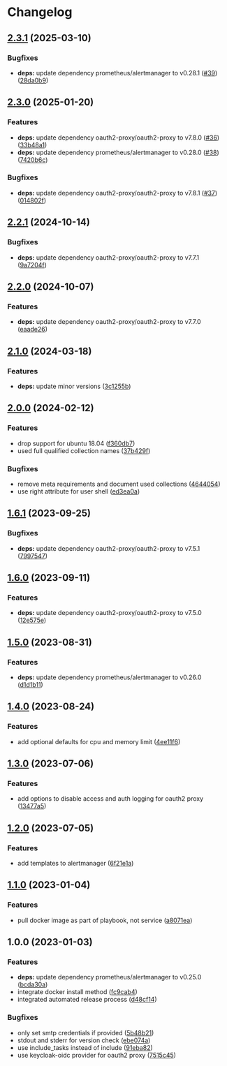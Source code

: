 # Changelog

## [2.3.1](https://github.com/rolehippie/alertmanager/compare/v2.3.0...v2.3.1) (2025-03-10)


### Bugfixes

* **deps:** update dependency prometheus/alertmanager to v0.28.1 ([#39](https://github.com/rolehippie/alertmanager/issues/39)) ([28da0b9](https://github.com/rolehippie/alertmanager/commit/28da0b97163c3ff9d137ea32445f371c75454e42))

## [2.3.0](https://github.com/rolehippie/alertmanager/compare/v2.2.1...v2.3.0) (2025-01-20)


### Features

* **deps:** update dependency oauth2-proxy/oauth2-proxy to v7.8.0 ([#36](https://github.com/rolehippie/alertmanager/issues/36)) ([33b48a1](https://github.com/rolehippie/alertmanager/commit/33b48a15b18f94981b8b84c59c423580f72b68d7))
* **deps:** update dependency prometheus/alertmanager to v0.28.0 ([#38](https://github.com/rolehippie/alertmanager/issues/38)) ([7420b6c](https://github.com/rolehippie/alertmanager/commit/7420b6c62638417dbaea712b97bb4e2558f13237))


### Bugfixes

* **deps:** update dependency oauth2-proxy/oauth2-proxy to v7.8.1 ([#37](https://github.com/rolehippie/alertmanager/issues/37)) ([014802f](https://github.com/rolehippie/alertmanager/commit/014802f0f92c0320c18fbe2e092b44536a1a7c80))

## [2.2.1](https://github.com/rolehippie/alertmanager/compare/v2.2.0...v2.2.1) (2024-10-14)


### Bugfixes

* **deps:** update dependency oauth2-proxy/oauth2-proxy to v7.7.1 ([9a7204f](https://github.com/rolehippie/alertmanager/commit/9a7204ffbd3bbe26c879c976c107238b4ecd3298))

## [2.2.0](https://github.com/rolehippie/alertmanager/compare/v2.1.0...v2.2.0) (2024-10-07)


### Features

* **deps:** update dependency oauth2-proxy/oauth2-proxy to v7.7.0 ([eaade26](https://github.com/rolehippie/alertmanager/commit/eaade26c441bb2b66a3a78cdb7812b82cb66c058))

## [2.1.0](https://github.com/rolehippie/alertmanager/compare/v2.0.0...v2.1.0) (2024-03-18)


### Features

* **deps:** update minor versions ([3c1255b](https://github.com/rolehippie/alertmanager/commit/3c1255bfb6ad59ccd80acc0fe844201996560432))

## [2.0.0](https://github.com/rolehippie/alertmanager/compare/v1.6.1...v2.0.0) (2024-02-12)


### Features

* drop support for ubuntu 18.04 ([f360db7](https://github.com/rolehippie/alertmanager/commit/f360db799a63477cefc6f6905e2113251170d6df))
* used full qualified collection names ([37b429f](https://github.com/rolehippie/alertmanager/commit/37b429f5613487e8b32941458c7a06e5f387f539))


### Bugfixes

* remove meta requirements and document used collections ([4644054](https://github.com/rolehippie/alertmanager/commit/4644054161a039929757dd6b12d160c5f4bfedce))
* use right attribute for user shell ([ed3ea0a](https://github.com/rolehippie/alertmanager/commit/ed3ea0a549a170d5a8e796106765b70ffca7899f))

## [1.6.1](https://github.com/rolehippie/alertmanager/compare/v1.6.0...v1.6.1) (2023-09-25)


### Bugfixes

* **deps:** update dependency oauth2-proxy/oauth2-proxy to v7.5.1 ([7997547](https://github.com/rolehippie/alertmanager/commit/7997547178145171f090ad4f26d3d0067321a82f))

## [1.6.0](https://github.com/rolehippie/alertmanager/compare/v1.5.0...v1.6.0) (2023-09-11)


### Features

* **deps:** update dependency oauth2-proxy/oauth2-proxy to v7.5.0 ([12e575e](https://github.com/rolehippie/alertmanager/commit/12e575e68a2f796a8eda2ee0b247a324eabe187d))

## [1.5.0](https://github.com/rolehippie/alertmanager/compare/v1.4.0...v1.5.0) (2023-08-31)


### Features

* **deps:** update dependency prometheus/alertmanager to v0.26.0 ([d1d1b11](https://github.com/rolehippie/alertmanager/commit/d1d1b11ddbe1551dc506d76e7d46887957406241))

## [1.4.0](https://github.com/rolehippie/alertmanager/compare/v1.3.0...v1.4.0) (2023-08-24)


### Features

* add optional defaults for cpu and memory limit ([4ee11f6](https://github.com/rolehippie/alertmanager/commit/4ee11f650f85743fde3ff206ffc2eb52d01c3987))

## [1.3.0](https://github.com/rolehippie/alertmanager/compare/v1.2.0...v1.3.0) (2023-07-06)


### Features

* add options to disable access and auth logging for oauth2 proxy ([13477a5](https://github.com/rolehippie/alertmanager/commit/13477a50b6e6092e1b9ebda4a02bfdf9f151b5a2))

## [1.2.0](https://github.com/rolehippie/alertmanager/compare/v1.1.0...v1.2.0) (2023-07-05)


### Features

* add templates to alertmanager ([6f21e1a](https://github.com/rolehippie/alertmanager/commit/6f21e1a5fa5999e738ac8914aedf016d43dbf447))

## [1.1.0](https://github.com/rolehippie/alertmanager/compare/v1.0.0...v1.1.0) (2023-01-04)


### Features

* pull docker image as part of playbook, not service ([a8071ea](https://github.com/rolehippie/alertmanager/commit/a8071ea33de311cf79761c4bbd18bde4ec513df3))

## 1.0.0 (2023-01-03)

### Features

* **deps:** update dependency prometheus/alertmanager to v0.25.0 ([bcda30a](https://github.com/rolehippie/alertmanager/commit/bcda30a5a89010f1ef4cddcb6d60bdbd3a03a323))
* integrate docker install method ([fc9cab4](https://github.com/rolehippie/alertmanager/commit/fc9cab4b37acdaf694d7fe4c3ebb298c77281c10))
* integrated automated release process ([d48cf14](https://github.com/rolehippie/alertmanager/commit/d48cf1443bb84398592f74e6c05ab8684b45722d))

### Bugfixes

* only set smtp credentials if provided ([5b48b21](https://github.com/rolehippie/alertmanager/commit/5b48b210a949686e5b6239eebea6afe4ca85ae1b))
* stdout and stderr for version check ([ebe074a](https://github.com/rolehippie/alertmanager/commit/ebe074ae342baaffd92a363a8bad11e96a445192))
* use include_tasks instead of include ([91eba82](https://github.com/rolehippie/alertmanager/commit/91eba8205e055e670e1481a50a1d2851aae47b5f))
* use keycloak-oidc provider for oauth2 proxy ([7515c45](https://github.com/rolehippie/alertmanager/commit/7515c451acbae1907e700bf2c7fc93b39ca920d4))

